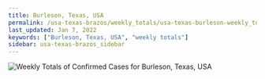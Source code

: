 ```yaml
---
title: Burleson, Texas, USA
permalink: /usa-texas-brazos/weekly_totals/usa-texas-burleson-weekly_totals.html
last_updated: Jan 7, 2022
keywords: ["Burleson, Texas, USA", "weekly totals"]
sidebar: usa-texas-brazos_sidebar
---
```


![Weekly Totals of Confirmed Cases for Burleson, Texas, USA](/covid_tracker/images/graphs/usa-texas-burleson-weekly_totals_graph.png)
